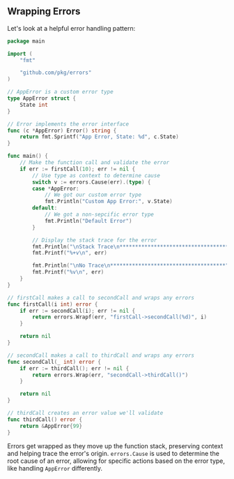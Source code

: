 ## Wrapping Errors

Let's look at a helpful error handling pattern:

```go
package main

import (
	"fmt"

	"github.com/pkg/errors"
)

// AppError is a custom error type
type AppError struct {
	State int
}

// Error implements the error interface
func (c *AppError) Error() string {
	return fmt.Sprintf("App Error, State: %d", c.State)
}

func main() {
	// Make the function call and validate the error
	if err := firstCall(10); err != nil {
		// Use type as context to determine cause
		switch v := errors.Cause(err).(type) {
		case *AppError:
			// We got our custom error type
			fmt.Println("Custom App Error:", v.State)
		default:
			// We got a non-sepcific error type
			fmt.Println("Default Error")
		}

		// Display the stack trace for the error
		fmt.Println("\nStack Trace\n*************************************")
		fmt.Printf("%+v\n", err)

		fmt.Println("\nNo Trace\n*************************************")
		fmt.Printf("%v\n", err)
	}
}

// firstCall makes a call to secondCall and wraps any errors
func firstCall(i int) error {
	if err := secondCall(i); err != nil {
		return errors.Wrapf(err, "firstCall->secondCall(%d)", i)
	}

	return nil
}

// secondCall makes a call to thirdCall and wraps any errors
func secondCall(_ int) error {
	if err := thirdCall(); err != nil {
		return errors.Wrap(err, "secondCall->thirdCall()")
	}

	return nil
}

// thirdCall creates an error value we'll validate
func thirdCall() error {
	return &AppError{99}
}
```

Errors get wrapped as they move up the function stack, preserving context and helping trace the error's origin. `errors.Cause` is used to determine the root cause of an error, allowing for specific actions based on the error type, like handling `AppError` differently.